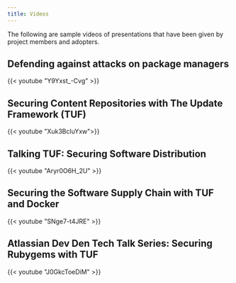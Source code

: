 ```yaml
---
title: Videos
---
```


The following are sample videos of presentations that have been given by
project members and adopters.

## Defending against attacks on package managers

{{< youtube "Y9Yxst_-Cvg" >}}

## Securing Content Repositories with The Update Framework (TUF)

{{< youtube "Xuk3BcluYxw">}}

## Talking TUF: Securing Software Distribution

{{< youtube "Aryr0O6H_2U" >}}

## Securing the Software Supply Chain with TUF and Docker

{{< youtube "SNge7-t4JRE" >}}

## Atlassian Dev Den Tech Talk Series: Securing Rubygems with TUF

{{< youtube "J0GkcToeDiM" >}}
